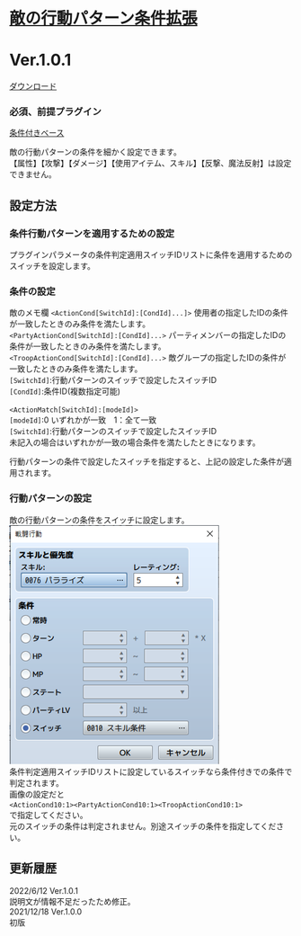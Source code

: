 # [敵の行動パターン条件拡張](https://raw.githubusercontent.com/nuun888/MZ/master/NUUN_CondEnemyAction.js)
# Ver.1.0.1
[ダウンロード](https://raw.githubusercontent.com/nuun888/MZ/master/NUUN_CondEnemyAction.js)

### 必須、前提プラグイン
[条件付きベース](https://github.com/nuun888/MZ/blob/master/README/Base.md)

敵の行動パターンの条件を細かく設定できます。  
【属性】【攻撃】【ダメージ】【使用アイテム、スキル】【反撃、魔法反射】は設定できません。

## 設定方法
### 条件行動パターンを適用するための設定
プラグインパラメータの条件判定適用スイッチIDリストに条件を適用するためのスイッチを設定します。

### 条件の設定
敵のメモ欄
`<ActionCond[SwitchId]:[CondId]...]>` 使用者の指定したIDの条件が一致したときのみ条件を満たします。  
`<PartyActionCond[SwitchId]:[CondId]...>` パーティメンバーの指定したIDの条件が一致したときのみ条件を満たします。  
`<TroopActionCond[SwitchId]:[CondId]...>` 敵グループの指定したIDの条件が一致したときのみ条件を満たします。  
`[SwitchId]`:行動パターンのスイッチで設定したスイッチID  
`[CondId]`:条件ID(複数指定可能)  

`<ActionMatch[SwitchId]:[modeId]>`   
`[modeId]`:0 いずれかが一致　1：全て一致  
`[SwitchId]`:行動パターンのスイッチで設定したスイッチID  
未記入の場合はいずれかが一致の場合条件を満たしたときになります。  

行動パターンの条件で設定したスイッチを指定すると、上記の設定した条件が適用されます。  

### 行動パターンの設定
敵の行動パターンの条件をスイッチに設定します。  
![画像](img/CondEnemyAction1.png)  
条件判定適用スイッチIDリストに設定しているスイッチなら条件付きでの条件で判定されます。    
画像の設定だと  
`<ActionCond10:1><PartyActionCond10:1><TroopActionCond10:1>`  
で指定してください。  
元のスイッチの条件は判定されません。別途スイッチの条件を指定してください。  

## 更新履歴
2022/6/12 Ver.1.0.1  
説明文が情報不足だったため修正。  
2021/12/18 Ver.1.0.0  
初版
